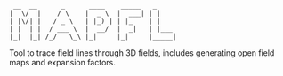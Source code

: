   
```
 __  __      _      ____    _____   _
|  \/  |    / \    |  _ \  |  ___| | |  
| |\/| |   / _ \   | |_) | | |_    | |    
| |  | |  / ___ \  |  __/  |  _|   | |___  
|_|  |_| /_/   \_\ |_|     |_|     |_____|
```  
  
Tool to trace field lines through 3D fields, includes generating open field maps and expansion factors.
